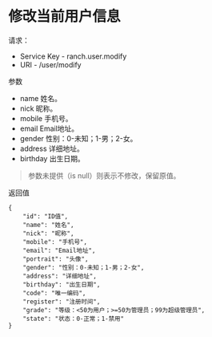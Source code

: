 # 修改当前用户信息

请求：
- Service Key - ranch.user.modify
- URI - /user/modify

参数
- name 姓名。
- nick 昵称。
- mobile 手机号。
- email Email地址。
- gender 性别：0-未知；1-男；2-女。
- address 详细地址。
- birthday 出生日期。

> 参数未提供（is null）则表示不修改，保留原值。

返回值
```text
{
    "id": "ID值",
    "name": "姓名",
    "nick": "昵称",
    "mobile": "手机号",
    "email": "Email地址",
    "portrait": "头像",
    "gender": "性别：0-未知；1-男；2-女",
    "address": "详细地址",
    "birthday": "出生日期",
    "code": "唯一编码",
    "register": "注册时间",
    "grade": "等级：<50为用户；>=50为管理员；99为超级管理员",
    "state": "状态：0-正常；1-禁用"
}
```
